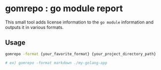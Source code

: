 # gomrepo : go module report

This small tool adds license information to the `go module` information and outputs it in various formats.

## Usage

```sh
gomrepo -format {your_favorite_format} {your_project_directory_path}

# ex) gomrepo -format markdown ./my-golang-app
```
